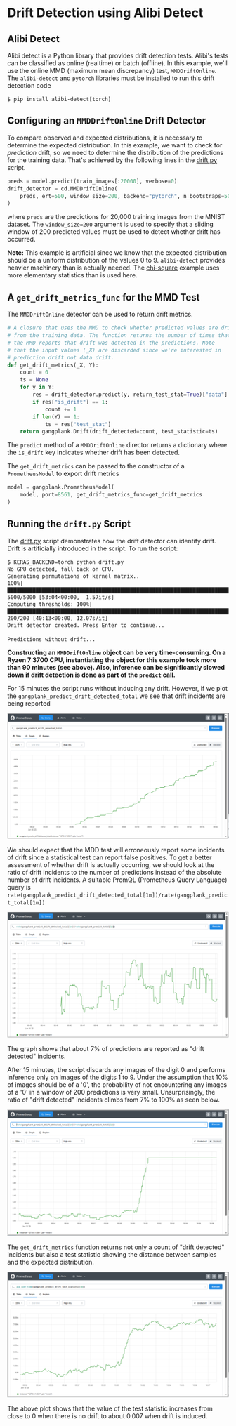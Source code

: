 # Drift Detection using Alibi Detect
## Alibi Detect
Alibi detect is a Python library that provides drift detection tests. Alibi's tests can be classified as online (realtime)
or batch (offline). In this example, we'll use the online MMD (maximum mean discrepancy) test, `MMDDriftOnline`. 
The `alibi-detect` and `pytorch` libraries must be installed to run this drift detection code

```
$ pip install alibi-detect[torch]
```

## Configuring an `MMDDriftOnline` Drift Detector
To compare observed and expected distributions, it is necessary to determine the expected distribution. In this example, we want
to check for *prediction* drift, so we need to determine the distribution of the predictions for the training data. That's achieved
by the following lines in the [drift.py](./drift.py) script.

```python
preds = model.predict(train_images[:20000], verbose=0)
drift_detector = cd.MMDDriftOnline(
    preds, ert=500, window_size=200, backend="pytorch", n_bootstraps=5000
)
```

where `preds` are the predictions for 20,000 training images from the MNIST dataset. The `window_size=200` argument is used to
specify that a sliding window of 200 predicted values must be used to detect whether drift has occurred.

**Note:** This example is artificial since we know that the expected distribution should be a uniform distribution of the values 0 to 9. `alibi-detect` provides
heavier machinery than is actually needed. The [chi-square](../chi_square) example uses more elementary statistics than is used here.


## A `get_drift_metrics_func` for the MMD Test
The `MMDDriftOnline` detector can be used to return drift metrics.

```python
# A closure that uses the MMD to check whether predicted values are drifting
# from the training data. The function returns the number of times that
# the MMD reports that drift was detected in the predictions. Note
# that the input values (_X) are discarded since we're interested in
# prediction drift not data drift.
def get_drift_metrics(_X, Y):
    count = 0
    ts = None
    for y in Y:
        res = drift_detector.predict(y, return_test_stat=True)["data"]
        if res["is_drift"] == 1:
            count += 1
        if len(Y) == 1:
            ts = res["test_stat"]
    return gangplank.Drift(drift_detected=count, test_statistic=ts)
```

The `predict` method of a `MMDDriftOnline` director returns a dictionary where the `is_drift` key indicates whether drift has been detected.

The `get_drift_metrics` can be passed to the constructor of a `PrometheusModel` to export drift metrics

```python
model = gangplank.PrometheusModel(
    model, port=8561, get_drift_metrics_func=get_drift_metrics
)
```

## Running the `drift.py` Script
The [drift.py](./drift.py) script demonstrates how the drift detector can identify drift. Drift is artificially introduced in the script. To run the script:

```
$ KERAS_BACKEND=torch python drift.py 
No GPU detected, fall back on CPU.
Generating permutations of kernel matrix..
100%|███████████████████████████████████████████████████████████████████████████████████████████| 5000/5000 [53:04<00:00,  1.57it/s]
Computing thresholds: 100%|███████████████████████████████████████████████████████████████████████| 200/200 [40:13<00:00, 12.07s/it]
Drift detector created. Press Enter to continue...

Predictions without drift...
```

**Constructing an `MMDDriftOnline` object can be very time-consuming. On a Ryzen 7 3700 CPU, instantiating the object for this example took more than 90 minutes (see above). Also, inference can be significantly slowed down if drift detection is done as part of the `predict` call.**

For 15 minutes the script runs without inducing any drift. However, if we plot the `gangplank_predict_drift_detected_total` we see that drift incidents are
being reported

![drift_detected counts](./gp_drift_total.png)

We should expect that the MDD test will erroneously report some incidents of drift since a statistical test can report false positives. To get a better assessment of whether drift is
actually occurring, we should look at the ratio of drift incidents to the number of predictions instead of the absolute number of drift incidents. A suitable PromQL (Prometheus Query Language) 
query is `rate(gangplank_predict_drift_detected_total[1m])/rate(gangplank_predict_total[1m])`

![drift detected ratio](gp_drift_rate.png)

The graph shows that about 7% of predictions are reported as "drift detected" incidents.

After 15 minutes, the script discards any images of the digit 0 and performs inference only on images of the digits 1 to 9. Under the assumption that 10% of images should be of a '0', the probability of not encountering any images of a '0' in a window of 200 predictions is very small. Unsurprisingly, the ratio of "drift detected" incidents climbs from 7% to 100% as seen below.

![drift for real](./gp_drift_detected.png)

The `get_drift_metrics` function returns not only a count of "drift detected" incidents but also a test statistic showing the distance between samples and the
expected distribution.

![test statistic](./gp_drift_test_statistic.png)

The above plot shows that the value of the test statistic increases from close to 0 when there is no drift to about 0.007 when drift is induced.
